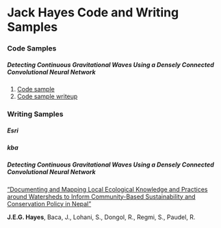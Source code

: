 # Jack Hayes Code and Writing Samples

### Code Samples

##### Detecting Continuous Gravitational Waves Using a Densely Connected Convolutional Neural Network

1. [Code sample](code_showcase.py)
2. [Code sample writeup](code_writeup.md)

### Writing Samples

##### Esri


##### kba


##### Detecting Continuous Gravitational Waves Using a Densely Connected Convolutional Neural Network

[“Documenting and Mapping Local Ecological Knowledge and Practices around Watersheds to Inform Community-Based Sustainability and Conservation Policy in Nepal”](AGU_abstract.pdf)

**J.E.G. Hayes**, Baca, J., Lohani, S., Dongol, R., Regmi, S., Paudel, R.
